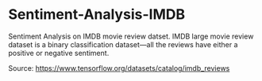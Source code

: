 # Sentiment-Analysis-IMDB
Sentiment Analysis on IMDB movie review datset. IMDB large movie review dataset is a binary classification dataset—all the reviews have either a positive or negative sentiment. 

Source: https://www.tensorflow.org/datasets/catalog/imdb_reviews
